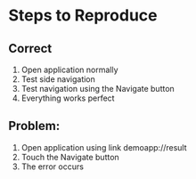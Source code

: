 # Steps to Reproduce

## Correct
1. Open application normally
2. Test side navigation
3. Test navigation using the Navigate button
4. Everything works perfect

## Problem:
1. Open application using link demoapp://result
2. Touch the Navigate button
3. The error occurs
